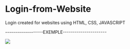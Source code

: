 # Login-from-Website
  Login created for websites using HTML, CSS, JAVASCRIPT


  -------------------EXEMPLE----------------------

<p>
  <section>
  <img src="/home/matheus/Desktop/login.png">
  </section>
</p>
